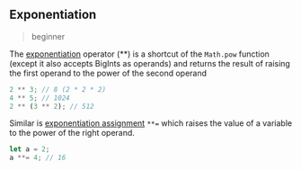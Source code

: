 ## Exponentiation

> beginner

The [exponentiation](https://developer.mozilla.org/en-US/docs/Web/JavaScript/Reference/Operators/Exponentiation) operator (\*\*) is a shortcut of the `Math.pow` function (except it also accepts BigInts as operands) and returns the result of raising the first operand to the power of the second operand

```js
2 ** 3; // 8 (2 * 2 * 2)
4 ** 5; // 1024
2 ** (3 ** 2); // 512
```

Similar is [exponentiation assignment](https://developer.mozilla.org/en-US/docs/Web/JavaScript/Reference/Operators/Exponentiation_assignment) `**=` which raises the value of a variable to the power of the right operand.

```js
let a = 2;
a **= 4; // 16
```
